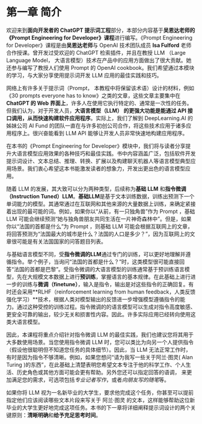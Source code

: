 # 第一章 简介

欢迎来到**面向开发者的 ChatGPT 提示词工程**部分，本部分内容基于**吴恩达老师的《Prompt Engineering for Developer》课程**进行编写。《Prompt Engineering for Developer》课程是由**吴恩达老师**与 OpenAI 技术团队成员 **Isa Fulford** 老师合作授课。曾开发过受欢迎的 ChatGPT 检索插件，并且在教授 LLM （Large Language Model， 大语言模型）技术在产品中的应用方面做出了很大贡献。她还参与编写了教授人们使用 Prompt 的 OpenAI cookbook。我们希望通过本模块的学习，与大家分享使用提示词开发 LLM 应用的最佳实践和技巧。

网络上有许多关于提示词（Prompt， 本教程中将保留该术语）设计的材料，例如《30 prompts everyone has to know》之类的文章，这些文章主要集中在 **ChatGPT 的 Web 界面上**，许多人在使用它执行特定的、通常是一次性的任务。但我们认为，对于开发人员，**大语言模型（LLM） 的更强大功能是能通过 API 接口调用，从而快速构建软件应用程序**。实际上，我们了解到 DeepLearning.AI 的姊妹公司 AI Fund 的团队一直在与许多初创公司合作，将这些技术应用于诸多应用程序上。很兴奋能看到 LLM API 能够让开发人员非常快速地构建应用程序。

在本书的《Prompt Engineering for Developer》模块中，我们将与读者分享提升大语言模型应用效果的各种技巧和最佳实践。书中内容涵盖广泛，包括软件开发提示词设计、文本总结、推理、转换、扩展以及构建聊天机器人等语言模型典型应用场景。我们衷心希望这本书能激发读者的想象力，开发出更出色的语言模型应用。

随着 LLM 的发展，其大致可以分为两种类型，后续称为**基础 LLM** 和**指令微调（Instruction Tuned）LLM**。**基础LLM**是基于文本训练数据，训练出预测下一个单词能力的模型。其通常通过在互联网和其他来源的大量数据上训练，来确定紧接着出现的最可能的词。例如，如果你以“从前，有一只独角兽”作为 Prompt ，基础 LLM 可能会继续预测“她与独角兽朋友共同生活在一片神奇森林中”。但是，如果你以“法国的首都是什么”为 Prompt ，则基础 LLM 可能会根据互联网上的文章，将回答预测为“法国最大的城市是什么？法国的人口是多少？”，因为互联网上的文章很可能是有关法国国家的问答题目列表。

与基础语言模型不同，受**指令微调的LLM**通过专门的训练，可以更好地理解并遵循指令。举个例子，当询问“法国的首都是什么？”时，这类模型很可能直接回答“法国的首都是巴黎”。受指令微调的大语言模型的训练通常基于预训练语言模型，先在大规模文本数据上进行**预训练**，掌握语言的基本规律。在此基础上进行进一步的训练与**微调（finetune）**，输入是指令，输出是对这些指令的正确回复。有时还会采用**RLHF（reinforcement learning from human feedback，人类反馈强化学习）**技术，根据人类对模型输出的反馈进一步增强模型遵循指令的能力。通过这种受控的训练过程。指令微调的的语言模型可以生成对指令高度敏感、更安全可靠的输出，较少无关和损害性内容。因此。许多实际应用已经转向使用这类大语言模型。

因此，本课程将重点介绍针对指令微调 LLM 的最佳实践，我们也建议您将其用于大多数使用场景。当您使用指令微调 LLM 时，您可以类比为向另一个人提供指令（假设他很聪明但不知道您任务的具体细节）。因此，当 LLM 无法正常工作时，有时是因为指令不够清晰。例如，如果您想问“请为我写一些关于阿兰·图灵( Alan Turing )的东西”，在此基础上清楚表明您希望文本专注于他的科学工作、个人生活、历史角色或其他方面可能会更有帮助。另外您还可以指定回答的语调， 来更加满足您的需求，可选项包括*专业记者写作*，或者*向朋友写的随笔*等。

如果你将 LLM 视为一名新毕业的大学生，要求他完成这个任务，你甚至可以提前指定他们应该阅读哪些文本片段来写关于 阿兰·图灵 的文本，这样能够帮助这位新毕业的大学生更好地完成这项任务。本书的下一章将详细阐释提示词设计的两个关键原则：**清晰明确**和**给予充足思考时间**。
